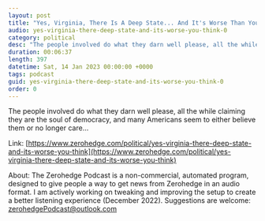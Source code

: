 ```yaml
---
layout: post
title: "Yes, Virginia, There Is A Deep State... And It's Worse Than You Think"
audio: yes-virginia-there-deep-state-and-its-worse-you-think-0
category: political
desc: "The people involved do what they darn well please, all the while claiming they are the soul of democracy, and many Americans seem to either believe them or no longer care..."
duration: 00:06:37
length: 397
datetime: Sat, 14 Jan 2023 00:00:00 +0000
tags: podcast
guid: yes-virginia-there-deep-state-and-its-worse-you-think-0
order: 0
---
```

The people involved do what they darn well please, all the while claiming they are the soul of democracy, and many Americans seem to either believe them or no longer care...

Link: [https://www.zerohedge.com/political/yes-virginia-there-deep-state-and-its-worse-you-think](https://www.zerohedge.com/political/yes-virginia-there-deep-state-and-its-worse-you-think)

About: The Zerohedge Podcast is a non-commercial, automated program, designed to give people a way to get news from Zerohedge in an audio format.  I am actively working on tweaking and improving the setup to create a better listening experience (December 2022).  Suggestions are welcome: [zerohedgePodcast@outlook.com](mailto:zerohedgePodcast@outlook.com)